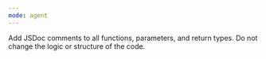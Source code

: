 ```yaml
---
mode: agent
---
```

Add JSDoc comments to all functions, parameters, and return types. Do not change the logic or structure of the code.